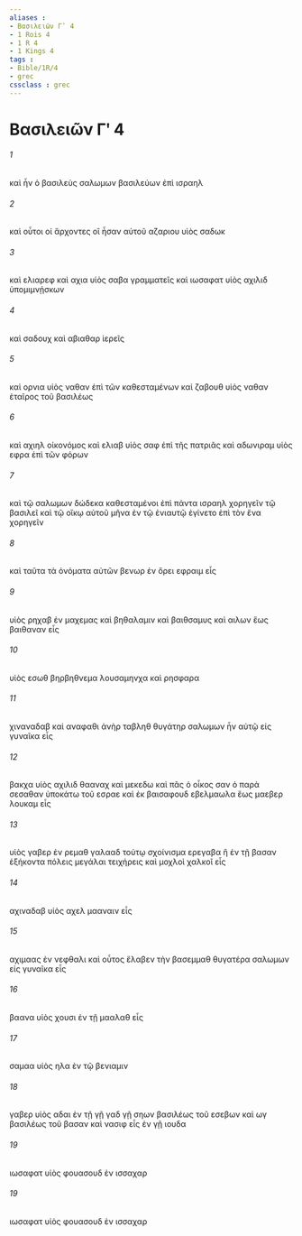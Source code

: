 ```yaml
---
aliases : 
- Βασιλειῶν Γʹ 4
- 1 Rois 4
- 1 R 4
- 1 Kings 4
tags : 
- Bible/1R/4
- grec
cssclass : grec
---
```


# Βασιλειῶν Γʹ 4

###### 1
καὶ ἦν ὁ βασιλεὺς σαλωμων βασιλεύων ἐπὶ ισραηλ
###### 2
καὶ οὗτοι οἱ ἄρχοντες οἳ ἦσαν αὐτοῦ αζαριου υἱὸς σαδωκ
###### 3
καὶ ελιαρεφ καὶ αχια υἱὸς σαβα γραμματεῖς καὶ ιωσαφατ υἱὸς αχιλιδ ὑπομιμνῄσκων
###### 4
καὶ σαδουχ καὶ αβιαθαρ ἱερεῖς
###### 5
καὶ ορνια υἱὸς ναθαν ἐπὶ τῶν καθεσταμένων καὶ ζαβουθ υἱὸς ναθαν ἑταῖρος τοῦ βασιλέως
###### 6
καὶ αχιηλ οἰκονόμος καὶ ελιαβ υἱὸς σαφ ἐπὶ τῆς πατριᾶς καὶ αδωνιραμ υἱὸς εφρα ἐπὶ τῶν φόρων
###### 7
καὶ τῷ σαλωμων δώδεκα καθεσταμένοι ἐπὶ πάντα ισραηλ χορηγεῖν τῷ βασιλεῖ καὶ τῷ οἴκῳ αὐτοῦ μῆνα ἐν τῷ ἐνιαυτῷ ἐγίνετο ἐπὶ τὸν ἕνα χορηγεῖν
###### 8
καὶ ταῦτα τὰ ὀνόματα αὐτῶν βενωρ ἐν ὄρει εφραιμ εἷς
###### 9
υἱὸς ρηχαβ ἐν μαχεμας καὶ βηθαλαμιν καὶ βαιθσαμυς καὶ αιλων ἕως βαιθαναν εἷς
###### 10
υἱὸς εσωθ βηρβηθνεμα λουσαμηνχα καὶ ρησφαρα
###### 11
χιναναδαβ καὶ αναφαθι ἀνὴρ ταβληθ θυγάτηρ σαλωμων ἦν αὐτῷ εἰς γυναῖκα εἷς
###### 12
βακχα υἱὸς αχιλιδ θααναχ καὶ μεκεδω καὶ πᾶς ὁ οἶκος σαν ὁ παρὰ σεσαθαν ὑποκάτω τοῦ εσραε καὶ ἐκ βαισαφουδ εβελμαωλα ἕως μαεβερ λουκαμ εἷς
###### 13
υἱὸς γαβερ ἐν ρεμαθ γαλααδ τούτῳ σχοίνισμα ερεγαβα ἣ ἐν τῇ βασαν ἑξήκοντα πόλεις μεγάλαι τειχήρεις καὶ μοχλοὶ χαλκοῖ εἷς
###### 14
αχιναδαβ υἱὸς αχελ μααναιν εἷς
###### 15
αχιμαας ἐν νεφθαλι καὶ οὗτος ἔλαβεν τὴν βασεμμαθ θυγατέρα σαλωμων εἰς γυναῖκα εἷς
###### 16
βαανα υἱὸς χουσι ἐν τῇ μααλαθ εἷς
###### 17
σαμαα υἱὸς ηλα ἐν τῷ βενιαμιν
###### 18
γαβερ υἱὸς αδαι ἐν τῇ γῇ γαδ γῇ σηων βασιλέως τοῦ εσεβων καὶ ωγ βασιλέως τοῦ βασαν καὶ νασιφ εἷς ἐν γῇ ιουδα
###### 19
ιωσαφατ υἱὸς φουασουδ ἐν ισσαχαρ
###### 19
ιωσαφατ υἱὸς φουασουδ ἐν ισσαχαρ
